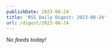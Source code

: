 ```yaml
---
publishDate: 2023-08-24
title: 'RSS Daily Digest: 2023-08-24'
url: /digest/2023-08-24
---
```


_No feeds today!_
